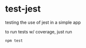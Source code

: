 # test-jest
testing the use of jest in a simple app

to run tests w/ coverage, just run

    npm test

